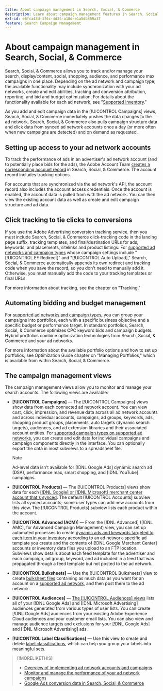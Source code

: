 ```yaml
---
title: About campaign management in Search, Social, & Commerce
description: Learn about campaign management features in Search, Social, & Commerce.
exl-id: e6fca48d-1f6c-4d36-a10d-e1a5db859a37
feature: Search Campaign Management
---
```

# About campaign management in Search, Social, & Commerce

Search, Social, & Commerce allows you to track and/or manage your search, display/content, social, shopping, audience, and performance max campaigns in one place. Depending on the ad network and campaign type, the available functionality may include synchronization with your ad networks, create and edit abilities, tracking and conversion attribution, reporting, and bid and budget optimization. For details about the functionality available for each ad network, see "[Supported Inventory](/help/search-social-commerce/introduction/supported-inventory.md)."

As you add and edit campaign data in the [!UICONTROL Campaigns] views, Search, Social, & Commerce immediately pushes the data changes to the ad network. Search, Social, & Commerce also pulls campaign structure data and click data from synced ad network accounts once a day (or more often when new campaigns are detected) and on demand as requested.

## Setting up access to your ad network accounts

To track the performance of ads in an advertiser's ad network account (and to potentially place bids for the ads), the Adobe Account Team [creates a corresponding account record](/help/search-social-commerce/campaign-management/accounts/ad-network-account-manage.md) in Search, Social, & Commerce. The account record includes tracking options.

For accounts that are synchronized via the ad network's API, the account record also includes the account access credentials. Once the account is enabled, the account data is pulled from with the ad network. You can then view the existing account data as well as create and edit campaign structure and ad data.

## Click tracking to tie clicks to conversions

If you use the Adobe Advertising conversion tracking service, then you must include Search, Social, & Commerce click-tracking code in the landing page suffix, tracking templates, and final/destination URLs for ads, keywords, and placements, sitelinks and product listings. For [supported ad networks and campaign types](/help/search-social-commerce/introduction/supported-inventory.md) whose campaign settings include "[!UICONTROL EF Redirect]" and "[!UICONTROL Auto Upload]," Search, Social, & Commerce automatically appends its own redirect and tracking code when you save the record, so you don't need to manually add it. Otherwise, you must manually add the code to your tracking templates or final URLs.

For more information about tracking, see the chapter on "Tracking."

## Automating bidding and budget management

For [supported ad networks and campaign types](/help/search-social-commerce/introduction/supported-inventory.md), you can group your campaigns into portfolios, each with a specific business objective and a specific budget or performance target. In standard portfolios, Search, Social, & Commerce optimizes CPC keyword bids and campaign budgets. Hybrid portfolios combine optimization technologies from Search, Social, & Commerce and your ad networks.

For more information about the available portfolio options and how to set up portfolios, see Optimization Guide chapter on "Managing Portfolios," which is available from within Search, Social, & Commerce.<!-- verify convention for referencing Optimization Guide here -->

## The campaign management views

The campaign management views allow you to monitor and manage your search accounts. The following views are available:

* **[!UICONTROL Campaigns]** &mdash; The [!UICONTROL Campaigns] views show data from each connected ad network account. You can view cost, click, impression, and revenue data across all ad network accounts and across individual accounts, campaigns, ad groups, keywords, ads, shopping product groups, placements, auto targets (dynamic search targets), audiences, and ad extension libraries and their associated account entities. For [supported campaign types on supported ad networks](/help/search-social-commerce/introduction/supported-inventory.md), you can create and edit data for individual campaigns and campaign components directly in the interface. You can optionally export the data in most subviews to a spreadsheet file.
 
   >[!NOTE]
   >
   >Ad-level data isn't available for [!DNL Google Ads] dynamic search ad (DSA), performance max, smart shopping, and [!DNL YouTube] campaigns.

* **[!UICONTROL Products]** &mdash; The [!UICONTROL Products] views show data for each [[!DNL Google] or [!DNL Microsoft] merchant center account that's synced](/help/search-social-commerce/campaign-management/accounts/merchant-account-manage.md). The default [!UICONTROL Accounts] subview lists all synced accounts; some user types can add new accounts from this view. The [!UICONTROL Products] subview lists each product within the account.

* **[!UICONTROL Advanced (ACM)]** &mdash;  From the [!DNL Advanced] ([!DNL AMC], for Advanced Campaign Management) view, you can set up automated processes to create [dynamic ads and keywords targeted to each item in your inventory](/help/search-social-commerce/campaign-management/inventory-feeds/inventory-feeds-about.md) according to an ad network-specific ad template you create and the contents of [!DNL Google Merchant Center] accounts or inventory data files you upload to an FTP location. Subviews show details about each feed template for the advertiser and each campaign, ad group, keyword, and ad included in a feed that was propagated through a feed template but not posted to the ad network.

* **[!UICONTROL Bulksheets]** &mdash; Use the [!UICONTROL Bulksheets] view to create [bulksheet files](/help/search-social-commerce/campaign-management/bulksheets/bulksheet-about.md) containing as much data as you want for an account on a [supported ad network](/help/search-social-commerce/introduction/supported-inventory.md), and then post them to the ad network.

* **[!UICONTROL Audiences]** &mdash; [The [!UICONTROL Audiences] views](/help/search-social-commerce/campaign-management/campaigns/audience-about.md) lists all of your [!DNL Google Ads] and [!DNL Microsoft Advertising] audiences generated from various types of user lists. You can create [!DNL Google Ads] audiences from your existing Adobe Experience Cloud audiences and your customer email lists. You can also view and manage audience targets and exclusions for your [!DNL Google Ads] and [!DNL Microsoft Advertising] ads.

* **[!UICONTROL Label Classifications]** &mdash; Use this view to create and delete [label classifications](/help/search-social-commerce/campaign-management/label-classifications/classification-about.md), which can help you group your labels into meaningful sets.

>[!MORELIKETHIS]
>
>* [Overview of implementing ad network accounts and campaigns](campaign-implemention-overview.md)
>* [Monitor and manage the performance of your ad network campaigns](monitor-performance-campaigns.md)
>* [Google Ads conversion data in Search, Social, & Commerce](google-conversion-data.md)
